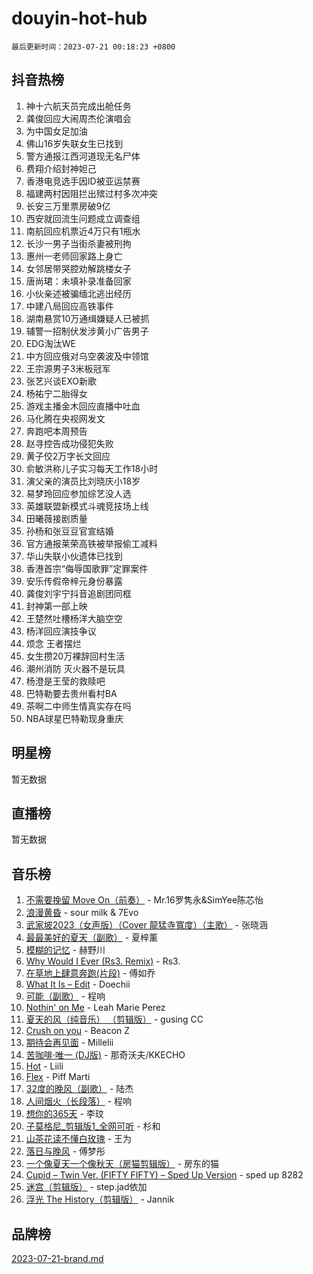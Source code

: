 # douyin-hot-hub

`最后更新时间：2023-07-21 00:18:23 +0800`

## 抖音热榜

1. 神十六航天员完成出舱任务
1. 龚俊回应大闹周杰伦演唱会
1. 为中国女足加油
1. 佛山16岁失联女生已找到
1. 警方通报江西河道现无名尸体
1. 费翔介绍封神妲己
1. 香港电竞选手因ID被亚运禁赛
1. 福建两村因阻拦出殡过村多次冲突
1. 长安三万里票房破9亿
1. 西安就回流生问题成立调查组
1. 南航回应机票近4万只有1瓶水
1. 长沙一男子当街杀妻被刑拘
1. 惠州一老师回家路上身亡
1. 女邻居带哭腔劝解跳楼女子
1. 唐尚珺：未填补录准备回家
1. 小伙亲述被骗缅北逃出经历
1. 中建八局回应高铁事件
1. 湖南悬赏10万通缉嫌疑人已被抓
1. 辅警一招制伏发涉黄小广告男子
1. EDG淘汰WE
1. 中方回应俄对乌空袭波及中领馆
1. 王宗源男子3米板冠军
1. 张艺兴谈EXO新歌
1. 杨祐宁二胎得女
1. 游戏主播金木回应直播中吐血
1. 马化腾在央视网发文
1. 奔跑吧本周预告
1. 赵寻控告成功侵犯失败
1. 黄子佼2万字长文回应
1. 俞敏洪称儿子实习每天工作18小时
1. 演父亲的演员比刘晓庆小18岁
1. 易梦玲回应参加综艺没人选
1. 英雄联盟新模式斗魂竞技场上线
1. 田曦薇接剧质量
1. 孙杨和张豆豆官宣结婚
1. 官方通报莱荣高铁被举报偷工减料
1. 华山失联小伙遗体已找到
1. 香港首宗“侮辱国歌罪”定罪案件
1. 安乐传假帝梓元身份暴露
1. 龚俊刘宇宁抖音追剧团同框
1. 封神第一部上映
1. 王楚然吐槽杨洋大脑空空
1. 杨洋回应演技争议
1. 烦念 王者摆烂
1. 女生攒20万裸辞回村生活
1. 潮州消防 灭火器不是玩具
1. 杨澄是王莹的救赎吧
1. 巴特勒要去贵州看村BA
1. 茶啊二中师生情真实存在吗
1. NBA球星巴特勒现身重庆

## 明星榜

暂无数据

## 直播榜

暂无数据

## 音乐榜

1. [不需要挽留 Move On（前奏）](https://sf6-cdn-tos.douyinstatic.com/obj/tos-cn-ve-2774/ooCBhgCCkF4nExzQL9WZSUbitfA8IsDkgQIYhe) - Mr.16罗隽永&SimYee陈芯怡
1. [浪漫黄昏](https://sf6-cdn-tos.douyinstatic.com/obj/tos-cn-ve-2774/a2e4e0b8cf8b4cc0a6bfed7cd21bd5a0) - sour milk & 7Evo
1. [武家坡2023（女声版）（Cover 龍猛寺寬度）（主歌）](https://sf3-cdn-tos.douyinstatic.com/obj/tos-cn-ve-2774/oEIACj0tGBoytgZUwEUCP8DAIgnZfwGIfb9xjD) - 张晓涵
1. [最最美好的夏天（副歌）](https://sf3-cdn-tos.douyinstatic.com/obj/tos-cn-ve-2774/o4FMghDLZkPIkCutdrsXlbTHcaZztBfeCp9AFS) - 夏梓薰
1. [模糊的记忆](https://sf3-cdn-tos.douyinstatic.com/obj/tos-cn-ve-2774/ocrRNOQnkB1MNO9eD1sd3CIytBehbIbglZUFAT) - 赫野川
1. [Why Would I Ever (Rs3. Remix)](https://sf3-cdn-tos.douyinstatic.com/obj/tos-cn-ve-2774/oQNX0xZhO8IXeCRjCJQUZzkfQNLi2ItDAzEBgz) - Rs3.
1. [在草地上肆意奔跑(片段)](https://sf6-cdn-tos.douyinstatic.com/obj/tos-cn-ve-2774/8831d494742f45dabdfa8adb8b817259) - 傅如乔
1. [What It Is – Edit](https://sf6-cdn-tos.douyinstatic.com/obj/tos-cn-ve-2774/o0mszhwrI3yCyGWBMAaQUof2lTzIXANSLrBh4L) - Doechii
1. [可能（副歌）](https://sf3-cdn-tos.douyinstatic.com/obj/tos-cn-ve-2774/cde1731888894259b333569393c2fb51) - 程响
1. [Nothin' on Me](https://sf3-cdn-tos.douyinstatic.com/obj/tos-cn-ve-2774/4db3d954346848aaa9ec9709bb1eace1) - Leah Marie Perez
1. [夏天的风（纯音乐） （剪辑版）](https://sf6-cdn-tos.douyinstatic.com/obj/tos-cn-ve-2774/oUzLjBZZFQAoNRmGokEeD5zfQCObp6UeFAnTa6) - gusing CC
1. [Crush on you](https://sf3-cdn-tos.douyinstatic.com/obj/tos-cn-ve-2774/b23c3d5786714e90898fb2a43fb44ff7) - Beacon Z
1. [期待会再见面](https://sf3-cdn-tos.douyinstatic.com/obj/tos-cn-ve-2774/oILtyb5PbgnZnnFogRIDCNBDmAzeQk8BjThRfX) - Millelii
1. [苦咖啡·唯一 (DJ版)](https://sf6-cdn-tos.douyinstatic.com/obj/tos-cn-ve-2774/oohZWXUzNXlh9bzpBgNUfJCQHGILwWgDBaejQt) - 那奇沃夫/KKECHO
1. [Hot](https://sf6-cdn-tos.douyinstatic.com/obj/tos-cn-ve-2774/a63be641febf4335a8996c8a877dee1c) - Liili
1. [Flex](https://sf3-cdn-tos.douyinstatic.com/obj/tos-cn-ve-2774/fdd81ae057724bbe9f599a36af513da8) - Piff Marti
1. [32度的晚风（副歌）](https://sf6-cdn-tos.douyinstatic.com/obj/tos-cn-ve-2774/o8mEd4CARee2Lv5ReRW2KyIyZ9Q1YojfPZyXHA) - 陆杰
1. [人间烟火（长段落）](https://sf3-cdn-tos.douyinstatic.com/obj/tos-cn-ve-2774/eeb7f9f284d74db097f8341ace44bfa2) - 程响
1. [想你的365天](https://sf3-cdn-tos.douyinstatic.com/obj/tos-cn-ve-2774/f9f7574abe01480a95d11e74817984b4) - 李玟
1. [子莫格尼_剪辑版1_全网可听](https://sf6-cdn-tos.douyinstatic.com/obj/tos-cn-ve-2774/okgjBiZZDqmeFfACngDQ48okZJ9knBMDtbwo8Q) - 杉和
1. [山茶花读不懂白玫瑰](https://sf6-cdn-tos.douyinstatic.com/obj/tos-cn-ve-2774/osfn8B7DktrRHEPJgPCfDbw7QDQEkwC16BxZg9) - 王为
1. [落日与晚风](https://sf6-cdn-tos.douyinstatic.com/obj/tos-cn-ve-2774/oIGWNBzwrUqAmfsCxckzkGhWQIaAAUgU19HChy) - 傅梦彤
1. [一个像夏天一个像秋天（房猫剪辑版）](https://sf3-cdn-tos.douyinstatic.com/obj/tos-cn-ve-2774/a5a649d88ef0437b918efc8be7005a59) - 房东的猫
1. [Cupid – Twin Ver. (FIFTY FIFTY) – Sped Up Version](https://sf6-cdn-tos.douyinstatic.com/obj/tos-cn-ve-2774/oMonQQ6t8nCfUnw44y8XBZkJytCgEBtWYebB2D) - sped up 8282
1. [迷宫（剪辑版）](https://sf3-cdn-tos.douyinstatic.com/obj/tos-cn-ve-2774/oUkKabRnnDiI8GjaQrDHYQh0VCgQB0AA4ezefF) - step.jad依加
1. [浮光 The History（剪辑版）](https://sf3-cdn-tos.douyinstatic.com/obj/tos-cn-ve-2774/oIkABGgUD0nCgDneOBBKSj79UBoAZtQjIi3fbl) - Jannik

## 品牌榜

[2023-07-21-brand.md](2023-07-21-brand.md)
